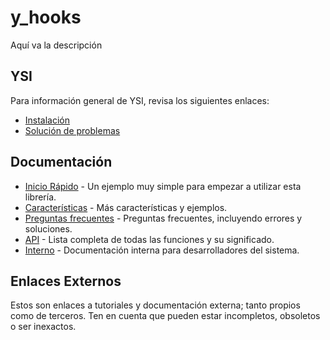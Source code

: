 # y_hooks

Aquí va la descripción

## YSI

Para información general de YSI, revisa los siguientes enlaces:

* [Instalación](../instalacion.md)
* [Solución de problemas](../solucion-problemas.md)

## Documentación

* [Inicio Rápido](y_hooks/inicio-rapido.md) - Un ejemplo muy simple para empezar a utilizar esta librería.
* [Características](y_hooks/caracteristicas.md) - Más características y ejemplos.
* [Preguntas frecuentes](y_hooks/preguntas-frecuentes.md) - Preguntas frecuentes, incluyendo errores y soluciones.
* [API](y_hooks/api.md) - Lista completa de todas las funciones y su significado.
* [Interno](y_hooks/interno.md) - Documentación interna para desarrolladores del sistema.

## Enlaces Externos

Estos son enlaces a tutoriales y documentación externa; tanto propios como de terceros. Ten en cuenta que pueden estar incompletos, obsoletos o ser inexactos.
